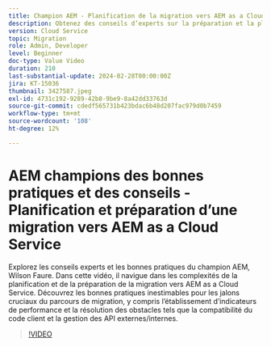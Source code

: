```yaml
---
title: Champion AEM - Planification de la migration vers AEM as a Cloud Service
description: Obtenez des conseils d’experts sur la préparation et la planification d’une migration vers AEM as a Cloud Service du champion AEM, Wilson Faure.
version: Cloud Service
topic: Migration
role: Admin, Developer
level: Beginner
doc-type: Value Video
duration: 210
last-substantial-update: 2024-02-28T00:00:00Z
jira: KT-15036
thumbnail: 3427587.jpeg
exl-id: 4731c192-9289-42b8-9be9-8a42dd33763d
source-git-commit: cdedf565731b423bdac6b48d207fac979d0b7459
workflow-type: tm+mt
source-wordcount: '108'
ht-degree: 12%

---
```


# AEM champions des bonnes pratiques et des conseils - Planification et préparation d’une migration vers AEM as a Cloud Service

Explorez les conseils experts et les bonnes pratiques du champion AEM, Wilson Faure. Dans cette vidéo, il navigue dans les complexités de la planification et de la préparation de la migration vers AEM as a Cloud Service. Découvrez les bonnes pratiques inestimables pour les jalons cruciaux du parcours de migration, y compris l’établissement d’indicateurs de performance et la résolution des obstacles tels que la compatibilité du code client et la gestion des API externes/internes.

>[!VIDEO](https://video.tv.adobe.com/v/3427587/?learn=on)
